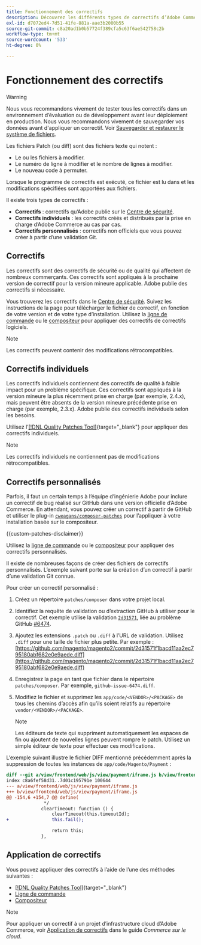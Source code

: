 ```yaml
---
title: Fonctionnement des correctifs
description: Découvrez les différents types de correctifs d’Adobe Commerce et leur fonctionnement.
exl-id: d7072ed4-7d51-41fe-881a-aae3b2000b55
source-git-commit: c8a20ad1b0b57724f389cfa5c63f6ae542758c2b
workflow-type: tm+mt
source-wordcount: '533'
ht-degree: 0%

---
```


# Fonctionnement des correctifs

>[!WARNING]
>
>Nous vous recommandons vivement de tester tous les correctifs dans un environnement d’évaluation ou de développement avant leur déploiement en production. Nous vous recommandons vivement de sauvegarder vos données avant d&#39;appliquer un correctif. Voir [Sauvegarder et restaurer le système de fichiers](../../installation/tutorials/backup.md).

Les fichiers Patch (ou diff) sont des fichiers texte qui notent :

- Le ou les fichiers à modifier.
- Le numéro de ligne à modifier et le nombre de lignes à modifier.
- Le nouveau code à permuter.

Lorsque le programme de correctifs est exécuté, ce fichier est lu dans et les modifications spécifiées sont apportées aux fichiers.

Il existe trois types de correctifs :

- **Correctifs** : correctifs qu’Adobe publie sur le [Centre de sécurité](https://magento.com/security/patches).
- **Correctifs individuels** : les correctifs créés et distribués par la prise en charge d’Adobe Commerce au cas par cas.
- **Correctifs personnalisés** : correctifs non officiels que vous pouvez créer à partir d’une validation Git.

## Correctifs

Les correctifs sont des correctifs de sécurité ou de qualité qui affectent de nombreux commerçants. Ces correctifs sont appliqués à la prochaine version de correctif pour la version mineure applicable. Adobe publie des correctifs si nécessaire.

Vous trouverez les correctifs dans le [Centre de sécurité](https://magento.com/security/patches). Suivez les instructions de la page pour télécharger le fichier de correctif, en fonction de votre version et de votre type d’installation. Utilisez la [ligne de commande](../patches/apply.md#) ou le [compositeur](../patches/apply.md) pour appliquer des correctifs de correctifs logiciels.

>[!NOTE]
>
>Les correctifs peuvent contenir des modifications rétrocompatibles.

## Correctifs individuels

Les correctifs individuels contiennent des correctifs de qualité à faible impact pour un problème spécifique. Ces correctifs sont appliqués à la version mineure la plus récemment prise en charge (par exemple, 2.4.x), mais peuvent être absents de la version mineure précédente prise en charge (par exemple, 2.3.x). Adobe publie des correctifs individuels selon les besoins.

Utilisez l’[[!DNL Quality Patches Tool]](https://experienceleague.adobe.com/tools/commerce-quality-patches/index.html){target="_blank"} pour appliquer des correctifs individuels.

>[!NOTE]
>
>Les correctifs individuels ne contiennent pas de modifications rétrocompatibles.

## Correctifs personnalisés

Parfois, il faut un certain temps à l’équipe d’ingénierie Adobe pour inclure un correctif de bug réalisé sur GitHub dans une version officielle d’Adobe Commerce. En attendant, vous pouvez créer un correctif à partir de GitHub et utiliser le plug-in [`cweagans/composer-patches`](https://github.com/cweagans/composer-patches/) pour l’appliquer à votre installation basée sur le compositeur.

{{custom-patches-disclaimer}}

Utilisez la [ligne de commande](apply.md#command-line) ou le [compositeur](apply.md#composer) pour appliquer des correctifs personnalisés.

Il existe de nombreuses façons de créer des fichiers de correctifs personnalisés. L’exemple suivant porte sur la création d’un correctif à partir d’une validation Git connue.

Pour créer un correctif personnalisé :

1. Créez un répertoire `patches/composer` dans votre projet local.
1. Identifiez la requête de validation ou d’extraction GitHub à utiliser pour le correctif. Cet exemple utilise la validation [`2d31571`](https://github.com/magento/magento2/commit/2d31571f1bacd11aa2ec795180abf682e0e9aede), liée au problème GitHub [#6474](https://github.com/magento/magento2/issues/6474).
1. Ajoutez les extensions `.patch` ou `.diff` à l’URL de validation. Utilisez `.diff` pour une taille de fichier plus petite. Par exemple : [https://github.com/magento/magento2/commit/2d31571f1bacd11aa2ec795180abf682e0e9aede.diff](https://github.com/magento/magento2/commit/2d31571f1bacd11aa2ec795180abf682e0e9aede.diff)
1. Enregistrez la page en tant que fichier dans le répertoire `patches/composer`. Par exemple, `github-issue-6474.diff`.
1. Modifiez le fichier et supprimez les `app/code/<VENDOR>/<PACKAGE>` de tous les chemins d’accès afin qu’ils soient relatifs au répertoire `vendor/<VENDOR>/<PACKAGE>`.

   >[!NOTE]
   >
   >Les éditeurs de texte qui suppriment automatiquement les espaces de fin ou ajoutent de nouvelles lignes peuvent rompre le patch. Utilisez un simple éditeur de texte pour effectuer ces modifications.

L’exemple suivant illustre le fichier DIFF mentionné précédemment après la suppression de toutes les instances de `app/code/Magento/Payment` :

```diff
diff --git a/view/frontend/web/js/view/payment/iframe.js b/view/frontend/web/js/view/payment/iframe.js
index c8a6fef58d31..7d01c195791e 100644
--- a/view/frontend/web/js/view/payment/iframe.js
+++ b/view/frontend/web/js/view/payment/iframe.js
@@ -154,6 +154,7 @@ define(
              */
             clearTimeout: function () {
                 clearTimeout(this.timeoutId);
+                this.fail();

                 return this;
             },
```

## Application de correctifs

Vous pouvez appliquer des correctifs à l’aide de l’une des méthodes suivantes :

- [[!DNL Quality Patches Tool]](https://experienceleague.adobe.com/tools/commerce-quality-patches/index.html){target="_blank"}
- [Ligne de commande](/help/upgrade/patches/apply.md#command-line)
- [Compositeur](/help/upgrade/patches/apply.md#composer)

>[!NOTE]
>
>Pour appliquer un correctif à un projet d’infrastructure cloud d’Adobe Commerce, voir [Application de correctifs](https://experienceleague.adobe.com/docs/commerce-cloud-service/user-guide/develop/upgrade/apply-patches.html) dans le guide _Commerce sur le cloud_.
